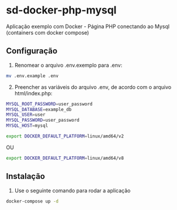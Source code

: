 # sd-docker-php-mysql
Aplicação exemplo com Docker - Página PHP conectando ao Mysql (containers com docker compose)

## Configuração

1. Renomear o arquivo .env.exemplo para .env:
```bash
mv .env.example .env
```

2. Preencher as variáveis do arquivo .env, de acordo com o arquivo html/index.php:
```bash
MYSQL_ROOT_PASSWORD=user_password
MYSQL_DATABASE=example_db
MYSQL_USER=user
MYSQL_PASSWORD=user_password
MYSQL_HOST=mysql
```

```bash
export DOCKER_DEFAULT_PLATFORM=linux/amd64/v2
```
OU

```bash
export DOCKER_DEFAULT_PLATFORM=linux/amd64/v8
```

## Instalação
1. Use o seguinte comando para rodar a aplicação

```bash
docker-compose up -d
```
